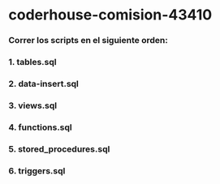 # coderhouse-comision-43410

### Correr los scripts en el siguiente orden: 
### 1. tables.sql
### 2. data-insert.sql
### 3. views.sql
### 4. functions.sql
### 5. stored_procedures.sql
### 6. triggers.sql
